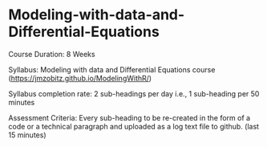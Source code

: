 # Modeling-with-data-and-Differential-Equations


Course Duration: 8 Weeks

Syllabus: Modeling with data and Differential Equations course (https://jmzobitz.github.io/ModelingWithR/)

Syllabus completion rate: 2 sub-headings per day i.e., 1 sub-heading per 50 minutes

Assessment Criteria: Every sub-heading to be re-created in the form of a code or a technical paragraph and uploaded as a log text file to github. (last 15 minutes)
